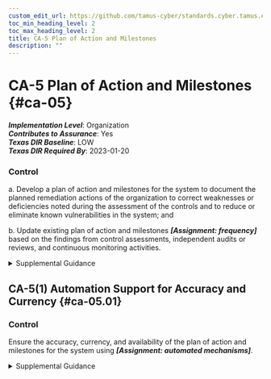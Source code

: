 ```yaml
---
custom_edit_url: https://github.com/tamus-cyber/standards.cyber.tamus.edu/tree/main/static/content/tamus.edu/TAMUS_profile.xml
toc_min_heading_level: 2
toc_max_heading_level: 2
title: CA-5 Plan of Action and Milestones
description: ""
---
```


# CA-5 Plan of Action and Milestones {#ca-05}

_**Implementation Level**_: Organization\
_**Contributes to Assurance**_: Yes\
_**Texas DIR Baseline**_: LOW\
_**Texas DIR Required By**_: 2023-01-20

### Control

a. Develop a plan of action and milestones for the system to document the planned remediation actions of the organization to correct weaknesses or deficiencies noted during the assessment of the controls and to reduce or eliminate known vulnerabilities in the system; and

b. Update existing plan of action and milestones _**[Assignment: frequency]**_ based on the findings from control assessments, independent audits or reviews, and continuous monitoring activities.

<details>
  <summary>Supplemental Guidance</summary>

a. Develop a plan of action and milestones for the system to document the planned remediation actions of the organization to correct weaknesses or deficiencies noted during the assessment of the controls and to reduce or eliminate known vulnerabilities in the system; and

b. Update existing plan of action and milestones _**[Assignment: frequency]**_ based on the findings from control assessments, independent audits or reviews, and continuous monitoring activities.

</details>

## CA-5(1) Automation Support for Accuracy and Currency {#ca-05.01}

### Control

Ensure the accuracy, currency, and availability of the plan of action and milestones for the system using _**[Assignment: automated mechanisms]**_.

<details>
  <summary>Supplemental Guidance</summary>

Ensure the accuracy, currency, and availability of the plan of action and milestones for the system using _**[Assignment: automated mechanisms]**_.

</details>

